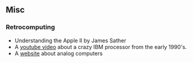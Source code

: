 ## Misc

### Retrocomputing
- Understanding the Apple II by James Sather
- A [youtube video](https://www.youtube.com/watch?v=xa0mieJHM94) about a crazy IBM processor from the early 1990's.
- A [website](http://www.analogmuseum.org/english/) about analog computers
